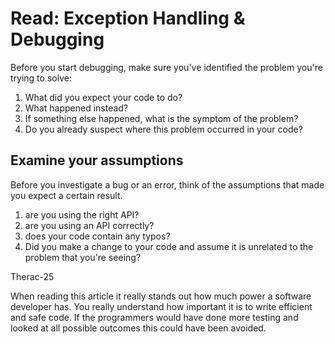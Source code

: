 # Read: Exception Handling & Debugging

Before you start debugging, make sure you've identified the problem you're trying to solve:

1. What did you expect your code to do?
2. What happened instead?
3. If something else happened, what is the symptom of the problem? 
4. Do you already suspect where this problem occurred in your code?

## Examine your assumptions

Before you investigate a bug or an error, think of the assumptions that made you expect a certain result.

1. are you using the right API?
2. are you using an API correctly?
3. does your code contain any typos?
4. Did you make a change to your code and assume it  is unrelated to the problem that you're seeing?

Therac-25

When reading this article it really stands out how much power a software developer has. You really understand how important it is to write efficient and safe code. If the programmers would have done more testing and looked at all possible outcomes this could have been avoided.
